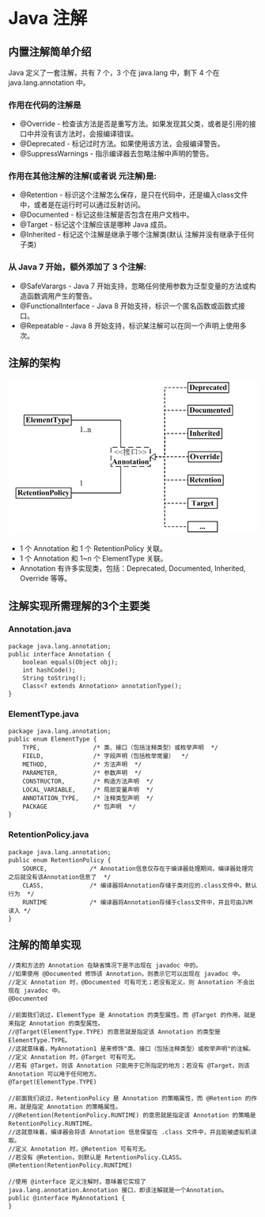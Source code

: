 <h1 style="font-size: 2.5em;"> Java 注解</h1>
 


 
## 内置注解简单介绍 

Java 定义了一套注解，共有 7 个，3 个在 java.lang 中，剩下 4 个在 java.lang.annotation 中。

### 作用在代码的注解是

* @Override - 检查该方法是否是重写方法。如果发现其父类，或者是引用的接口中并没有该方法时，会报编译错误。
* @Deprecated - 标记过时方法。如果使用该方法，会报编译警告。
* @SuppressWarnings - 指示编译器去忽略注解中声明的警告。

### 作用在其他注解的注解(或者说 元注解)是:

* @Retention - 标识这个注解怎么保存，是只在代码中，还是编入class文件中，或者是在运行时可以通过反射访问。
* @Documented - 标记这些注解是否包含在用户文档中。
* @Target - 标记这个注解应该是哪种 Java 成员。
* @Inherited - 标记这个注解是继承于哪个注解类(默认 注解并没有继承于任何子类)

### 从 Java 7 开始，额外添加了 3 个注解:

* @SafeVarargs - Java 7 开始支持，忽略任何使用参数为泛型变量的方法或构造函数调用产生的警告。
* @FunctionalInterface - Java 8 开始支持，标识一个匿名函数或函数式接口。
* @Repeatable - Java 8 开始支持，标识某注解可以在同一个声明上使用多次。

## 注解的架构
<img src="image/1.jpg" />

* 1 个 Annotation 和 1 个 RetentionPolicy 关联。
* 1 个 Annotation 和 1~n 个 ElementType 关联。
* Annotation 有许多实现类，包括：Deprecated, Documented, Inherited, Override 等等。

## 注解实现所需理解的3个主要类
### Annotation.java
`````
package java.lang.annotation;
public interface Annotation {
    boolean equals(Object obj);
    int hashCode();
    String toString();
    Class<? extends Annotation> annotationType();
}
`````
### ElementType.java
`````
package java.lang.annotation;
public enum ElementType {
    TYPE,               /* 类、接口（包括注释类型）或枚举声明  */
    FIELD,              /* 字段声明（包括枚举常量）  */
    METHOD,             /* 方法声明  */
    PARAMETER,          /* 参数声明  */
    CONSTRUCTOR,        /* 构造方法声明  */
    LOCAL_VARIABLE,     /* 局部变量声明  */
    ANNOTATION_TYPE,    /* 注释类型声明  */
    PACKAGE             /* 包声明  */
}
`````
### RetentionPolicy.java
`````
package java.lang.annotation;
public enum RetentionPolicy {
    SOURCE,            /* Annotation信息仅存在于编译器处理期间，编译器处理完之后就没有该Annotation信息了  */
    CLASS,             /* 编译器将Annotation存储于类对应的.class文件中。默认行为  */
    RUNTIME            /* 编译器将Annotation存储于class文件中，并且可由JVM读入 */
}
`````

## 注解的简单实现
`````
//类和方法的 Annotation 在缺省情况下是不出现在 javadoc 中的。
//如果使用 @Documented 修饰该 Annotation，则表示它可以出现在 javadoc 中。
//定义 Annotation 时，@Documented 可有可无；若没有定义，则 Annotation 不会出现在 javadoc 中。
@Documented

//前面我们说过，ElementType 是 Annotation 的类型属性。而 @Target 的作用，就是来指定 Annotation 的类型属性。
//@Target(ElementType.TYPE) 的意思就是指定该 Annotation 的类型是 ElementType.TYPE。
//这就意味着，MyAnnotation1 是来修饰"类、接口（包括注释类型）或枚举声明"的注解。
//定义 Annotation 时，@Target 可有可无。
//若有 @Target，则该 Annotation 只能用于它所指定的地方；若没有 @Target，则该 Annotation 可以用于任何地方。
@Target(ElementType.TYPE)

//前面我们说过，RetentionPolicy 是 Annotation 的策略属性，而 @Retention 的作用，就是指定 Annotation 的策略属性。
//@Retention(RetentionPolicy.RUNTIME) 的意思就是指定该 Annotation 的策略是 RetentionPolicy.RUNTIME。
//这就意味着，编译器会将该 Annotation 信息保留在 .class 文件中，并且能被虚拟机读取。
//定义 Annotation 时，@Retention 可有可无。
//若没有 @Retention，则默认是 RetentionPolicy.CLASS。
@Retention(RetentionPolicy.RUNTIME)

//使用 @interface 定义注解时，意味着它实现了 java.lang.annotation.Annotation 接口，即该注解就是一个Annotation。
public @interface MyAnnotation1 {
}
`````

